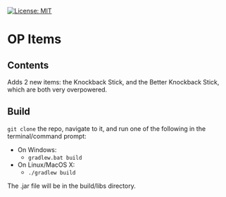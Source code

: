 [![License: MIT](https://img.shields.io/badge/License-MIT-yellow.svg)](https://opensource.org/licenses/MIT)
# OP Items

## Contents
Adds 2 new items: the Knockback Stick, and the Better Knockback Stick, which are both very overpowered.

## Build
`git clone` the repo, navigate to it, and run one of the following in the terminal/command prompt:
- On Windows:
  - `gradlew.bat build`
- On Linux/MacOS X:
  - `./gradlew build`
  
The .jar file will be in the build/libs directory.
